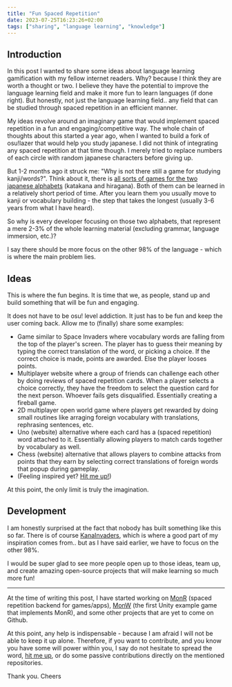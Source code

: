 ```yaml
---
title: "Fun Spaced Repetition"
date: 2023-07-25T16:23:26+02:00
tags: ["sharing", "language learning", "knowledge"]
---
```


## Introduction

In this post I wanted to share some ideas about language learning gamification
with my fellow internet readers. Why? because I think they are worth a thought
or two. I believe they have the potential to improve the language learning
field and make it more fun to learn languages (if done right). But honestly,
not just the language learning field.. any field that can be studied through
spaced repetition in an efficient manner. 

My ideas revolve around an imaginary game that would implement spaced
repetition in a fun and engaging/competitive way. The whole chain of thoughts
about this started a year ago, when I wanted to build a fork of osu!lazer that
would help you study japanese. I did not think of integrating any spaced
repetition at that time though. I merely tried to replace numbers of each
circle with random japanese characters before giving up.

But 1-2 months ago it struck me: "Why is not there still a game for studying
kanji/words?". Think about it, there is [all sorts of games for the two japanese
alphabets](https://www.google.com/search?q=hiragana+katakana+game+&source=hp&ei=Bua_ZP_3Ec_kxc8P9JmWEA&iflsig=AD69kcEAAAAAZL_0Fhj46CgfzQMiCdzipSQwqpw1DRol&ved=0ahUKEwj_kpadkqqAAxVPcvEDHfSMBQIQ4dUDCAk&uact=5&oq=hiragana+katakana+game+&gs_lp=Egdnd3Mtd2l6IhdoaXJhZ2FuYSBrYXRha2FuYSBnYW1lIDIFEAAYgAQyBRAAGIAEMgYQABgWGB4yBhAAGBYYHjIGEAAYFhgeMgYQABgWGB4yCBAAGIoFGIYDMggQABiKBRiGAzIIEAAYigUYhgMyCBAAGIoFGIYDSNQYUABYnBhwAXgAkAEAmAHjAaABhRSqAQY4LjEzLjG4AQPIAQD4AQHCAgsQLhiABBjHARjRA8ICBRAuGIAEwgIIEC4YgAQY1ALCAg4QLhiABBjHARivARiYBcICBxAAGIAEGAo&sclient=gws-wiz)
(katakana and hiragana). Both of them can be learned in a relatively short
period of time. After you learn them you usually move to kanji or vocabulary
building - the step that takes the longest (usually 3-6 years from what I have
heard).

So why is every developer focusing on those two alphabets, that represent a
mere 2-3% of the whole learning material (excluding grammar, language
immersion, etc.)?

I say there should be more focus on the other 98% of the language - which is
where the main problem lies. 

## Ideas

This is where the fun begins. It is time that we, as people, stand up and build
something that will be fun and engaging. 

It does not have to be osu! level addiction. It just has to be fun and keep the
user coming back. Allow me to (finally) share some examples: 
 - Game similar to Space Invaders where vocabulary words are falling from the
   top of the player's screen. The player has to guess their meaning by typing
   the correct translation of the word, or picking a choice. If the correct
   choice is made, points are awarded. Else the player looses points.
 - Multiplayer website where a group of friends can challenge each other by
   doing reviews of spaced repetition cards. When a player selects a choice
   correctly, they have the freedom to select the question card for the next
   person. Whoever fails gets disqualified. Essentially creating a fireball
   game.
 - 2D multiplayer open world game where players get rewarded by doing small
   routines like arraging foreign vocabulary with translations, rephrasing
   sentences, etc.
 - Uno (website) alternative where each card has a (spaced repetition) word
   attached to it. Essentially allowing players to match cards together by
   vocabulary as well.
 - Chess (website) alternative that allows players to combine attacks from
   points that they earn by selecting correct translations of foreign words
   that popup during gameplay.
 - (Feeling inspired yet? [Hit me up!](mailto:jerebicakevin@gmail.com))

At this point, the only limit is truly the imagination. 

## Development

I am honestly surprised at the fact that nobody has built something like this so
far. There is of course
[KanaInvaders](https://learnjapanesepod.com/kana-invaders/), which is where a
good part of my inspiration comes from.. but as I have said earlier, we have to
focus on the other 98%.

I would be super glad to see more people open up to those ideas, team up, and
create amazing open-source projects that will make learning so much more fun! 

--- 

At the time of writing this post, I have started working on
[MonR](https://github.com/0xdeadbeer/monr) (spaced repetition backend for
games/apps), [MonW](https://github.com/0xdeadbeer/monw) (the first Unity
example game that implements MonR), and some other projects that are yet to
come on Github. 

At this point, any help is indispensable - because I am afraid I will not be
able to keep it up alone. Therefore, if you want to contribute, and you know
you have some will power within you, I say do not hesitate to spread the word,
[hit me up](mailto:jerebicakevin@gmail.com), or do some passive contributions
directly on the mentioned repositories.

Thank you. Cheers
